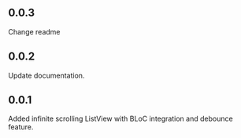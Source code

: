 ## 0.0.3

Change readme

## 0.0.2

Update documentation.

## 0.0.1

Added infinite scrolling ListView with BLoC integration and debounce feature.
